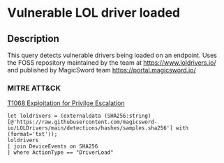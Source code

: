 # Vulnerable LOL driver loaded

## Description
This query detects vulnerable drivers being loaded on an endpoint. Uses the FOSS repository maintained by the team at https://www.loldrivers.io/ and published by MagicSword team https://portal.magicsword.io/

### MITRE ATT&CK
[T1068 Exploitation for Privilge Escalation](https://attack.mitre.org/techniques/T1068/)
```KQL
let loldrivers = (externaldata (SHA256:string) [@'https://raw.githubusercontent.com/magicsword-io/LOLDrivers/main/detections/hashes/samples.sha256'] with (format='txt'));
loldrivers
| join DeviceEvents on SHA256
| where ActionType == "DriverLoad"